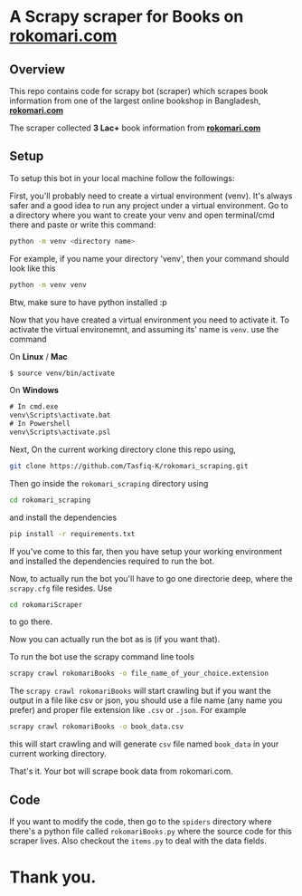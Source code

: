 # A Scrapy scraper for Books on [rokomari.com](https://www.rokomari.com)

## Overview

This repo contains code for scrapy bot (scraper) which scrapes book information from one of the largest online bookshop in Bangladesh, [**rokomari.com**](https://www.rokomari.com)

The scraper collected **3 Lac+** book information from [**rokomari.com**](https://www.rokomari.com)

## Setup

To setup this bot in your local machine follow the followings:

First, you'll probably need to create a virtual environment (venv). It's always safer and a good idea to run any project under a virtual environment. Go to a directory where you want to create your venv and open terminal/cmd there
and paste or write this command:

```bash
python -m venv <directory name>
```
For example, if you name your directory 'venv', then your command should look like this

```bash
python -m venv venv
```
Btw, make sure to have python installed :p

Now that you have created a virtual environment you need to activate it. To activate the virtual environemnt, and assuming its' name is `venv`. use the command

On **Linux** / **Mac**
```bash
$ source venv/bin/activate
```

On **Windows**
```cmd
# In cmd.exe
venv\Scripts\activate.bat
# In Powershell
venv\Scripts\activate.psl
```

Next, On the current working directory clone this repo using,

```bash
git clone https://github.com/Tasfiq-K/rokomari_scraping.git
```
Then go inside the `rokomari_scraping` directory using

```bash
cd rokomari_scraping
```
and install the dependencies

```bash
pip install -r requirements.txt
```

If you've come to this far, then you have setup your working environment and installed the dependencies required to run the bot.

Now, to actually run the bot you'll have to go one directorie deep, where the `scrapy.cfg` file resides. Use

```bash
cd rokomariScraper
```
to go there.

Now you can actually run the bot as is (if you want that).

To run the bot use the scrapy command line tools

```bash
scrapy crawl rokomariBooks -o file_name_of_your_choice.extension
```

The `scrapy crawl rokomariBooks` will start crawling but if you want the output in a file like csv or json, you should use a file name (any name you prefer) and proper file extension like `.csv` or `.json`. For example

```bash
scrapy crawl rokomariBooks -o book_data.csv
```

this will start crawling and will generate `csv` file named `book_data` in your current working directory.

That's it. Your bot will scrape book data from rokomari.com.

## Code

If you want to modify the code, then go to the `spiders` directory where there's a python file called `rokomariBooks.py` where the source code for this scraper lives. Also checkout the `items.py` to deal with the data fields.

# Thank you.
